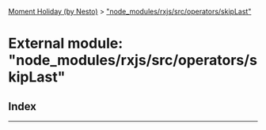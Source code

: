[Moment Holiday (by Nesto)](../README.md) > ["node_modules/rxjs/src/operators/skipLast"](../modules/_node_modules_rxjs_src_operators_skiplast_.md)

# External module: "node_modules/rxjs/src/operators/skipLast"

## Index

---

